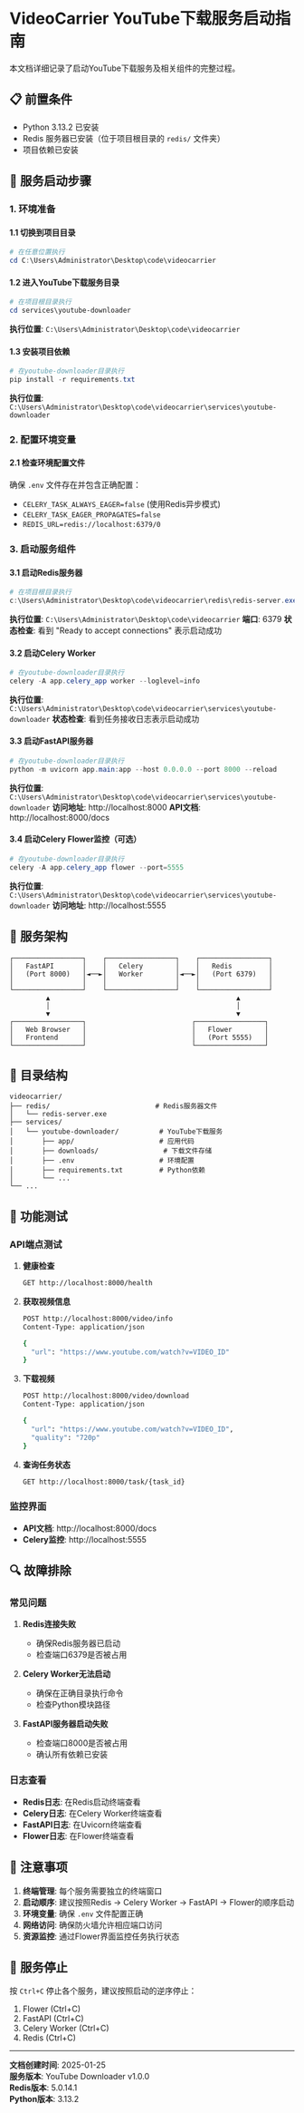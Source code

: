 # VideoCarrier YouTube下载服务启动指南

本文档详细记录了启动YouTube下载服务及相关组件的完整过程。

## 📋 前置条件

- Python 3.13.2 已安装
- Redis 服务器已安装（位于项目根目录的 `redis/` 文件夹）
- 项目依赖已安装

## 🚀 服务启动步骤

### 1. 环境准备

#### 1.1 切换到项目目录
```powershell
# 在任意位置执行
cd C:\Users\Administrator\Desktop\code\videocarrier
```

#### 1.2 进入YouTube下载服务目录
```powershell
# 在项目根目录执行
cd services\youtube-downloader
```
**执行位置**: `C:\Users\Administrator\Desktop\code\videocarrier`

#### 1.3 安装项目依赖
```powershell
# 在youtube-downloader目录执行
pip install -r requirements.txt
```
**执行位置**: `C:\Users\Administrator\Desktop\code\videocarrier\services\youtube-downloader`

### 2. 配置环境变量

#### 2.1 检查环境配置文件
确保 `.env` 文件存在并包含正确配置：
- `CELERY_TASK_ALWAYS_EAGER=false` (使用Redis异步模式)
- `CELERY_TASK_EAGER_PROPAGATES=false`
- `REDIS_URL=redis://localhost:6379/0`

### 3. 启动服务组件

#### 3.1 启动Redis服务器
```powershell
# 在项目根目录执行
c:\Users\Administrator\Desktop\code\videocarrier\redis\redis-server.exe
```
**执行位置**: `C:\Users\Administrator\Desktop\code\videocarrier`
**端口**: 6379
**状态检查**: 看到 "Ready to accept connections" 表示启动成功

#### 3.2 启动Celery Worker
```powershell
# 在youtube-downloader目录执行
celery -A app.celery_app worker --loglevel=info
```
**执行位置**: `C:\Users\Administrator\Desktop\code\videocarrier\services\youtube-downloader`
**状态检查**: 看到任务接收日志表示启动成功

#### 3.3 启动FastAPI服务器
```powershell
# 在youtube-downloader目录执行
python -m uvicorn app.main:app --host 0.0.0.0 --port 8000 --reload
```
**执行位置**: `C:\Users\Administrator\Desktop\code\videocarrier\services\youtube-downloader`
**访问地址**: http://localhost:8000
**API文档**: http://localhost:8000/docs

#### 3.4 启动Celery Flower监控（可选）
```powershell
# 在youtube-downloader目录执行
celery -A app.celery_app flower --port=5555
```
**执行位置**: `C:\Users\Administrator\Desktop\code\videocarrier\services\youtube-downloader`
**访问地址**: http://localhost:5555

## 🔧 服务架构

```
┌─────────────────┐    ┌─────────────────┐    ┌─────────────────┐
│   FastAPI       │    │   Celery        │    │   Redis         │
│   (Port 8000)   │◄──►│   Worker        │◄──►│   (Port 6379)   │
│                 │    │                 │    │                 │
└─────────────────┘    └─────────────────┘    └─────────────────┘
         ▲                                              ▲
         │                                              │
         ▼                                              ▼
┌─────────────────┐                          ┌─────────────────┐
│   Web Browser   │                          │   Flower        │
│   Frontend      │                          │   (Port 5555)   │
└─────────────────┘                          └─────────────────┘
```

## 📁 目录结构

```
videocarrier/
├── redis/                          # Redis服务器文件
│   └── redis-server.exe
├── services/
│   └── youtube-downloader/          # YouTube下载服务
│       ├── app/                     # 应用代码
│       ├── downloads/                # 下载文件存储
│       ├── .env                     # 环境配置
│       ├── requirements.txt         # Python依赖
│       └── ...
└── ...
```

## 🧪 功能测试

### API端点测试

1. **健康检查**
   ```bash
   GET http://localhost:8000/health
   ```

2. **获取视频信息**
   ```bash
   POST http://localhost:8000/video/info
   Content-Type: application/json
   
   {
     "url": "https://www.youtube.com/watch?v=VIDEO_ID"
   }
   ```

3. **下载视频**
   ```bash
   POST http://localhost:8000/video/download
   Content-Type: application/json
   
   {
     "url": "https://www.youtube.com/watch?v=VIDEO_ID",
     "quality": "720p"
   }
   ```

4. **查询任务状态**
   ```bash
   GET http://localhost:8000/task/{task_id}
   ```

### 监控界面

- **API文档**: http://localhost:8000/docs
- **Celery监控**: http://localhost:5555

## 🔍 故障排除

### 常见问题

1. **Redis连接失败**
   - 确保Redis服务器已启动
   - 检查端口6379是否被占用

2. **Celery Worker无法启动**
   - 确保在正确目录执行命令
   - 检查Python模块路径

3. **FastAPI服务器启动失败**
   - 检查端口8000是否被占用
   - 确认所有依赖已安装

### 日志查看

- **Redis日志**: 在Redis启动终端查看
- **Celery日志**: 在Celery Worker终端查看
- **FastAPI日志**: 在Uvicorn终端查看
- **Flower日志**: 在Flower终端查看

## 📝 注意事项

1. **终端管理**: 每个服务需要独立的终端窗口
2. **启动顺序**: 建议按照Redis → Celery Worker → FastAPI → Flower的顺序启动
3. **环境变量**: 确保 `.env` 文件配置正确
4. **网络访问**: 确保防火墙允许相应端口访问
5. **资源监控**: 通过Flower界面监控任务执行状态

## 🛑 服务停止

按 `Ctrl+C` 停止各个服务，建议按照启动的逆序停止：
1. Flower (Ctrl+C)
2. FastAPI (Ctrl+C)
3. Celery Worker (Ctrl+C)
4. Redis (Ctrl+C)

---

**文档创建时间**: 2025-01-25  
**服务版本**: YouTube Downloader v1.0.0  
**Redis版本**: 5.0.14.1  
**Python版本**: 3.13.2